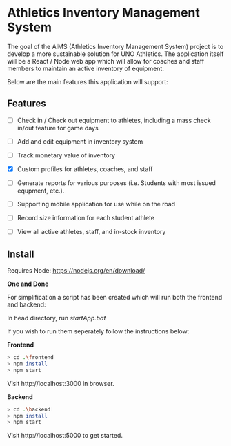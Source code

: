 # Athletics Inventory Management System

The goal of the AIMS (Athletics Inventory Management System) project is to develop a more sustainable solution for UNO Athletics. The application itself will be a React / Node web app which will allow for coaches and staff members to maintain an active inventory of equipment. 

Below are the main features this application will support:

## Features

- [ ] Check in / Check out equipment to athletes, including a mass check in/out feature for game days
- [ ] Add and edit equipment in inventory system
- [ ] Track monetary value of inventory
- [X] Custom profiles for athletes, coaches, and staff
- [ ] Generate reports for various purposes (i.e. Students with most issued equpment, etc.).
- [ ] Supporting mobile application for use while on the road
- [ ] Record size information for each student athlete
- [ ] View all active athletes, staff, and in-stock inventory



## Install

Requires Node: https://nodejs.org/en/download/

**One and Done**

For simplification a script has been created which will run both the frontend and backend:

In head directory, run *startApp.bat*

If you wish to run them seperately follow the instructions below: 

**Frontend**

```bash
> cd .\frontend
> npm install
> npm start
```

Visit http://localhost:3000 in browser.

**Backend**

```bash
> cd .\backend
> npm install 
> npm start
```

Visit http://localhost:5000 to get started.

